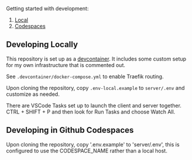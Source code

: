 Getting started with development:
1. [Local](developing-locally)
2. [Codespaces](developing-in-github-codespaces)

## Developing Locally

This repository is set up as a [devcontainer](https://code.visualstudio.com/docs/devcontainers/containers). It includes some custom setup for my own infrastructure that is commented out.

See `.devcontainer/docker-compose.yml` to enable Traefik routing. 

Upon cloning the repository, copy `.env-local.example` to `server/.env` and customize as needed. 

There are VSCode Tasks set up to launch the client and server together. CTRL + SHIFT + P and then look for Run Tasks and choose Watch All. 

## Developing in Github Codespaces

Upon cloning the repository, copy '.env.example' to 'server/.env', this is configured to use the CODESPACE_NAME rather than a local host.

